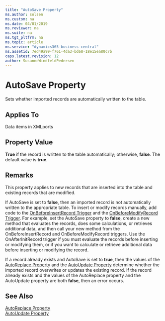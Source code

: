 ```yaml
---
title: "AutoSave Property"
ms.author: solsen
ms.custom: na
ms.date: 04/01/2019
ms.reviewer: na
ms.suite: na
ms.tgt_pltfrm: na
ms.topic: article
ms.service: "dynamics365-business-central"
ms.assetid: 7ed49a99-f761-4da3-bd68-18e15ea80c7b
caps.latest.revision: 12
author: SusanneWindfeldPedersen
---
```


# AutoSave Property
Sets whether imported records are automatically written to the table.  
  
## Applies To  
 Data items in XMLports  
  
## Property Value  
 **True** if the record is written to the table automatically; otherwise, **false**. The default value is **true**.  
  
## Remarks  
 This property applies to new records that are inserted into the table and existing records that are modified.  
  
 If AutoSave is set to **false**, then an imported record is not automatically written to the appropriate table. To insert or modify records manually, add code to the [OnBeforeInsertRecord Trigger](../triggers/devenv-onbeforeinsertrecord-trigger.md) and the [OnBeforeModifyRecord Trigger](../triggers/devenv-onbeforemodifyrecord-trigger.md). For example, set the AutoSave property to **false**, create a new method that evaluates the records, does some calculations, or retrieves additional data, and then call your new method from the OnBeforeInsertRecord and OnBeforeModifyRecord triggers. Use the OnAfterInitRecord trigger if you must evaluate the records before inserting or modifying them, or if you want to calculate or retrieve additional data before inserting or modifying the record.  
  
 If a record already exists and AutoSave is set to **true**, then the values of the [AutoReplace Property](devenv-autoreplace-property.md) and the [AutoUpdate Property](devenv-autoupdate-property.md) determine whether the imported record overwrites or updates the existing record. If the record already exists and the values of the AutoReplace property and the AutoUpdate property are both **false**, then an error occurs.  
  
## See Also  
 [AutoReplace Property](devenv-autoreplace-property.md)   
 [AutoUpdate Property](devenv-autoupdate-property.md)